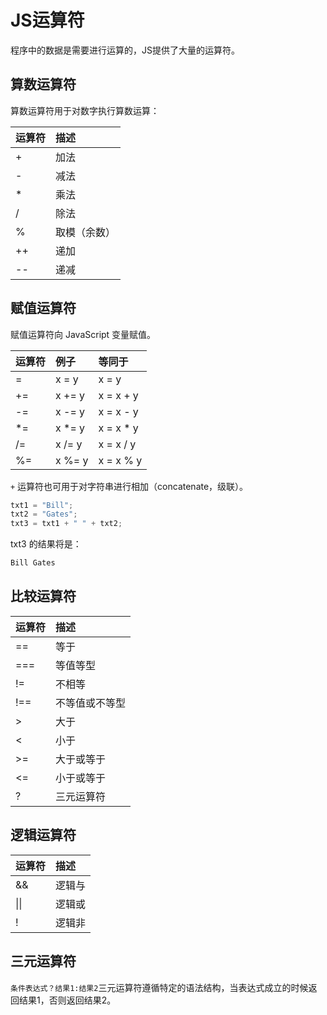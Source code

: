 # JS运算符

程序中的数据是需要进行运算的，JS提供了大量的运算符。

## 算数运算符

算数运算符用于对数字执行算数运算：

| 运算符 | 描述         |
| :----- | :----------- |
| +      | 加法         |
| -      | 减法         |
| *      | 乘法         |
| /      | 除法         |
| %      | 取模（余数） |
| ++     | 递加         |
| --     | 递减         |

## 赋值运算符

赋值运算符向 JavaScript 变量赋值。

| 运算符 | 例子   | 等同于    |
| :----- | :----- | :-------- |
| =      | x = y  | x = y     |
| +=     | x += y | x = x + y |
| -=     | x -= y | x = x - y |
| *=     | x *= y | x = x * y |
| /=     | x /= y | x = x / y |
| %=     | x %= y | x = x % y |

`+` 运算符也可用于对字符串进行相加（concatenate，级联）。

```js
txt1 = "Bill";
txt2 = "Gates";
txt3 = txt1 + " " + txt2; 
```

txt3 的结果将是：

```js
Bill Gates
```

## 比较运算符

| 运算符 | 描述           |
| :----- | :------------- |
| ==     | 等于           |
| ===    | 等值等型       |
| !=     | 不相等         |
| !==    | 不等值或不等型 |
| >      | 大于           |
| <      | 小于           |
| >=     | 大于或等于     |
| <=     | 小于或等于     |
| ?      | 三元运算符     |

## 逻辑运算符

| 运算符 | 描述   |
| :----- | :----- |
| &&     | 逻辑与 |
| \|\|   | 逻辑或 |
| !      | 逻辑非 |

## 三元运算符

`条件表达式？结果1:结果2`三元运算符遵循特定的语法结构，当表达式成立的时候返回结果1，否则返回结果2。


